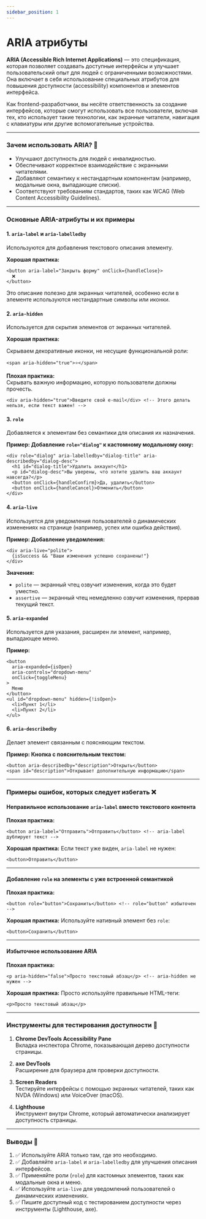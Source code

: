 ```yaml
---
sidebar_position: 1
---
```


# ARIA атрибуты

**ARIA (Accessible Rich Internet Applications)** — это спецификация, которая позволяет создавать доступные интерфейсы и улучшает пользовательский опыт для людей с ограниченными возможностями. Она включает в себя использование специальных атрибутов для повышения доступности (accessibility) компонентов и элементов интерфейса.

Как frontend-разработчики, вы несёте ответственность за создание интерфейсов, которые смогут использовать все пользователи, включая тех, кто использует такие технологии, как экранные читатели, навигация с клавиатуры или другие вспомогательные устройства.

---

### Зачем использовать ARIA? 🤔

- Улучшают доступность для людей с инвалидностью.
- Обеспечивают корректное взаимодействие с экранными читателями.
- Добавляют семантику к нестандартным компонентам (например, модальные окна, выпадающие списки).
- Соответствуют требованиям стандартов, таких как WCAG (Web Content Accessibility Guidelines).


---

### Основные ARIA-атрибуты и их примеры

#### 1. `aria-label` и `aria-labelledby`

Используются для добавления текстового описания элементу.

**Хорошая практика:**

```tsx
<button aria-label="Закрыть форму" onClick={handleClose}>
  ❌
</button>
```

Это описание полезно для экранных читателей, особенно если в элементе используются нестандартные символы или иконки.

#### 2. `aria-hidden`

Используется для скрытия элементов от экранных читателей.

**Хорошая практика:**

Скрываем декоративные иконки, не несущие функциональной роли:
```tsx
<span aria-hidden="true">⭐</span>
```

**Плохая практика:**  
Скрывать важную информацию, которую пользователи должны прочесть.
```tsx
<div aria-hidden="true">Введите свой e-mail</div> <!-- Этого делать нельзя, если текст важен! -->
```

#### 3. `role`

Добавляется к элементам без семантики для описания их назначения.

**Пример: Добавление `role="dialog"` к кастомному модальному окну:**

```tsx
<div role="dialog" aria-labelledby="dialog-title" aria-describedby="dialog-desc">
  <h1 id="dialog-title">Удалить аккаунт</h1>
  <p id="dialog-desc">Вы уверены, что хотите удалить ваш аккаунт навсегда?</p>
  <button onClick={handleConfirm}>Да, удалить</button>
  <button onClick={handleCancel}>Отменить</button>
</div>
```

#### 4. `aria-live`

Используется для уведомления пользователей о динамических изменениях на странице (например, успех или ошибка действия).

**Пример: Добавление уведомления:**

```tsx
<div aria-live="polite">
  {isSuccess && "Ваши изменения успешно сохранены!"}
</div>
```

**Значения:**
- `polite` — экранный чтец озвучит изменения, когда это будет уместно.
- `assertive` — экранный чтец немедленно озвучит изменения, прервав текущий текст.

#### 5. `aria-expanded`

Используется для указания, расширен ли элемент, например, выпадающее меню.

**Пример:**

```tsx
<button
  aria-expanded={isOpen}
  aria-controls="dropdown-menu"
  onClick={toggleMenu}
>
  Меню
</button>
<ul id="dropdown-menu" hidden={!isOpen}>
  <li>Пункт 1</li>
  <li>Пункт 2</li>
</ul>
```

#### 6. `aria-describedby`

Делает элемент связанным с поясняющим текстом.

**Пример: Кнопка с пояснительным текстом:**

```tsx
<button aria-describedby="description">Открыть</button>
<span id="description">Открывает дополнительную информацию</span>
```

---

### Примеры ошибок, которых следует избегать ❌

#### Неправильное использование `aria-label` вместо текстового контента
**Плохая практика:**
```tsx
<button aria-label="Отправить">Отправить</button> <!-- aria-label дублирует текст -->
```

**Хорошая практика:**
Если текст уже виден, `aria-label` не нужен:
```tsx
<button>Отправить</button>
```

---

#### Добавление `role` на элементы с уже встроенной семантикой
**Плохая практика:**
```tsx
<button role="button">Сохранить</button> <!-- role="button" избыточен -->
```

**Хорошая практика:**
Используйте нативный элемент без `role`:
```tsx
<button>Сохранить</button>
```

---

#### Избыточное использование ARIA
**Плохая практика:**
```tsx
<p aria-hidden="false">Просто текстовый абзац</p> <!-- aria-hidden не нужен -->
```

**Хорошая практика:**
Просто используйте правильные HTML-теги:
```tsx
<p>Просто текстовый абзац</p>
```

---

### Инструменты для тестирования доступности 🔧

1. **Chrome DevTools Accessibility Pane**  
   Вкладка инспектора Chrome, показывающая дерево доступности страницы.
   
2. **axe DevTools**  
   Расширение для браузера для проверки доступности.

3. **Screen Readers**  
   Тестируйте интерфейсы с помощью экранных читателей, таких как NVDA (Windows) или VoiceOver (macOS).

4. **Lighthouse**  
   Инструмент внутри Chrome, который автоматически анализирует доступность страницы.

---

### Выводы 📌

1. ✅ Используйте ARIA только там, где это необходимо.  
2. ✅ Добавляйте `aria-label` и `aria-labelledby` для улучшения описания интерфейсов.  
3. ✅ Применяйте роли (`role`) для кастомных элементов, таких как модальные окна и меню.  
4. ✅ Используйте `aria-live` для уведомлений пользователей о динамических изменениях.  
5. ✅ Пишите доступный код с тестированием доступности через инструменты (Lighthouse, axe).  
